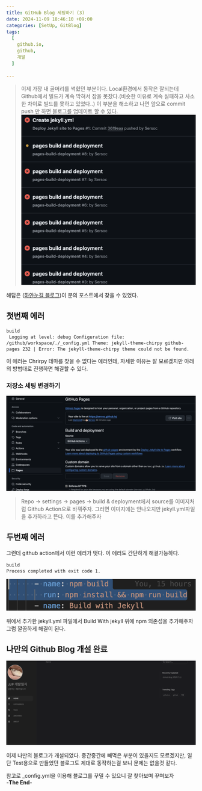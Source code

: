 ```yaml
---
title: GitHub Blog 세팅하기 (3)
date: 2024-11-09 18:46:10 +09:00
categories: [SetUp, GitBlog]
tags:
  [
    github.io,
    github,
    개발
  ]

---
```

> 이제 가장 내 골머리를 썩혔던 부분이다. Local환경에서 동작은 잘되는데 Github에서 빌드가 계속 막혀서 잠을 못잤다.(비슷한 이유로 계속 실패하고 사소한 차이로 빌드를 못하고 있었다..) 이 부분을 해소하고 나면 앞으로 commit push 만 하면 블로그를 업데이트 할 수 있다.
![Failed List](https://github.com/Sersoc/sersoc.github.io/blob/main/assets/img/postingImage/PostBlog/Failed.png?raw=true)


해답은 ([하얀눈길 블로그](https://www.irgroup.org/posts/jekyll-chirpy/))이 분의 포스트에서 찾을 수 있었다.
## 첫번째 에러
```  shell
build
 Logging at level: debug Configuration file: /github/workspace/./_config.yml Theme: jekyll-theme-chirpy github-pages 232 | Error: The jekyll-theme-chirpy theme could not be found. 
```
이 에러는 Chrirpy 테마를 찾을 수 없다는 에러인데, 자세한 이유는 잘 모르겠지만 아래의 방법대로 진행하면 해결할 수 있다.
### 저장소 세팅 변경하기
![Setting](https://github.com/Sersoc/sersoc.github.io/blob/main/assets/img/postingImage/PostBlog/PageSetting.png?raw=true)


> Repo -> settings -> pages -> build & deployment에서 source를 이미지처럼 Github Action으로 바꿔주자. 그러면 이미지에는 안나오지만 jekyll.yml파일을 추가하라고 뜬다. 이를 추가해주자


## 두번째 에러
그런데 github action에서 이런 에러가 떳다. 이 에러도 간단하게 해결가능하다.
``` shell
build
Process completed with exit code 1.
```
![Fix Err](https://github.com/Sersoc/sersoc.github.io/blob/main/assets/img/postingImage/PostBlog/Fixerr.png?raw=true)

위에서 추가한 jekyll.yml 파일에서 Build With jekyll 위에 npm 의존성을 추가해주자 그럼 깔끔하게 해결이 된다.

## 나만의 Github Blog 개설 완료
![결과창](https://github.com/Sersoc/sersoc.github.io/blob/main/assets/img/postingImage/PostBlog/Complete_Page.png?raw=true)

이제 나만의 블로그가 개설되었다. 중간중간에 빼먹은 부분이 있을지도 모르겠지만, 일단 Test용으로 만들었던 블로그도 제대로 동작하는걸 보니 문제는 없을것 같다. 

참고로 _config.yml을 이용해 블로그를 꾸밀 수 있으니 잘 찾아보며 꾸며보자   
**-The End-**